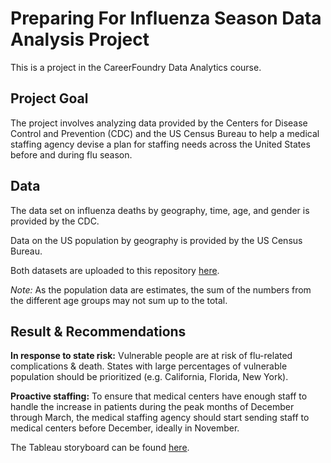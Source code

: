 # Preparing For Influenza Season Data Analysis Project
This is a project in the CareerFoundry Data Analytics course.
## Project Goal
The project involves analyzing data provided by the Centers for Disease Control and Prevention (CDC) and the US Census Bureau to help a medical staffing agency devise a plan for staffing needs across the United States before and during flu season.
## Data
The data set on influenza deaths by geography, time, age, and gender is provided by the CDC.

Data on the US population by geography is provided by the US Census Bureau.

Both datasets are uploaded to this repository [here](https://github.com/goghcore/us-influenza-season-data-analysis/tree/main/data/original-data).

_Note:_ As the population data are estimates, the sum of the numbers from the different age groups may not sum up to the total.
## Result & Recommendations
**In response to state risk:** Vulnerable people are at risk of flu-related complications & death. States with large percentages of vulnerable population should be prioritized (e.g. California, Florida, New York).

**Proactive staffing:** To ensure that medical centers have enough staff to handle the increase in patients during the peak months of December through March, the medical staffing agency should start sending staff to medical centers before December, ideally in November.

The Tableau storyboard can be found [here](https://public.tableau.com/app/profile/goghcore/viz/InfluenzaSeasonPreventionStrategy2018/InfluenzaSeasonPreventionStrategy).

